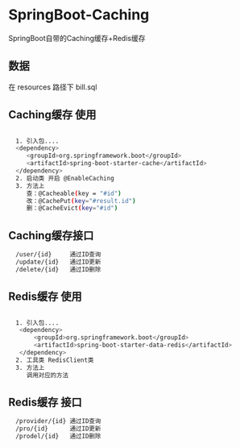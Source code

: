 # SpringBoot-Caching
SpringBoot自带的Caching缓存+Redis缓存

## 数据
在 resources 路径下 bill.sql 

## Caching缓存 使用
``` bash

  1. 引入包....
  <dependency>
     <groupId>org.springframework.boot</groupId>
     <artifactId>spring-boot-starter-cache</artifactId>
  </dependency>
  2. 启动类 开启 @EnableCaching
  3. 方法上 
     查：@Cacheable(key = "#id")
     改：@CachePut(key="#result.id")
     删：@CacheEvict(key="#id")

```

## Caching缓存接口

``` bash
  /user/{id}     通过ID查询
  /update/{id}   通过ID更新
  /delete/{id}   通过ID删除
```

## Redis缓存 使用
``` bash

  1. 引入包....
   <dependency>
       <groupId>org.springframework.boot</groupId>
       <artifactId>spring-boot-starter-data-redis</artifactId>
   </dependency>
  2. 工具类 RedisClient类
  3. 方法上 
     调用对应的方法

```

## Redis缓存 接口

``` bash
  /provider/{id} 通过ID查询
  /pro/{id}      通过ID更新
  /prodel/{id}   通过ID删除
```
